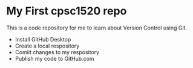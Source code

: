 # My First cpsc1520 repo
This is a code repository for me to learn about Version Control using Git.

- Install GitHub Desktop
- Create a local respository
- Comiit changes to my respository
- Publish my code to GitHub.com

